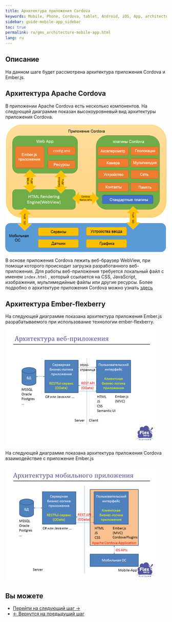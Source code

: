 ```yaml
---
title: Архитектура приложения Cordova
keywords: Mobile, Phone, Cordova, tablet, Android, iOS, App, architecture
sidebar: guide-mobile-app_sidebar
toc: true
permalink: ru/gms_architecture-mobile-app.html
lang: ru
---
```


## Описание

На данном шаге будет рассмотрена архитектура приложения Cordova и Ember.js.

## Архитектура Apache Cordova

В приложении Apache Cordova есть несколько компонентов. На следующей диаграмме показан высокоуровневый вид архитектуры приложения Cordova.

![](/images/pages/guides/mobile-app/cordovaapparchitecture-ru.png)

В основе приложения Cordova лежить веб-браузер WebView, при помощи которого происходит загрузка разработанного веб-приложения. Для работы веб-приложения требуется локальный файл с именем `index.html` , который ссылается на CSS, JavaScript, изображения, мультимедийные файлы или другие ресурсы. Более подробно о архитектуре приложения Cordova можно узнать [здесь](https://cordova.apache.org/docs/en/7.x/guide/overview/index.html)

## Архитектура Ember-flexberry

На следующей диаграмме показана архитектура приложения Ember.js разрабатываемого при использование технологии ember-flexberry.

![](/images/pages/guides/mobile-app/ember-architecture.PNG)

На следующей диаграмме показана архитектура приложения Cordova взаимодействие с приложение Ember.js

![](/images/pages/guides/mobile-app/cordova-ember-architecture.png)

## Вы можете

* [Перейти на следующий шаг ->](gma_po-mobile-app.html)
* [<- Вернутся на предыдущий шаг](gma_landing-page.html)
